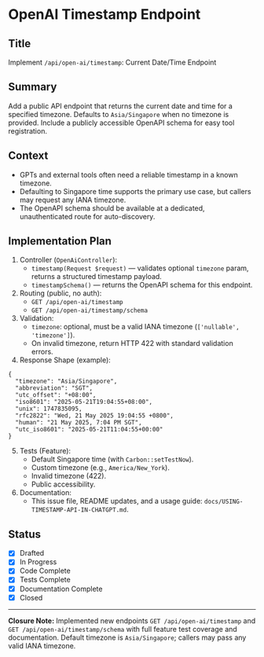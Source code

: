 # OpenAI Timestamp Endpoint

## Title
Implement `/api/open-ai/timestamp`: Current Date/Time Endpoint

## Summary
Add a public API endpoint that returns the current date and time for a specified timezone. Defaults to `Asia/Singapore` when no timezone is provided. Include a publicly accessible OpenAPI schema for easy tool registration.

## Context
- GPTs and external tools often need a reliable timestamp in a known timezone.
- Defaulting to Singapore time supports the primary use case, but callers may request any IANA timezone.
- The OpenAPI schema should be available at a dedicated, unauthenticated route for auto-discovery.

## Implementation Plan
1. Controller (`OpenAiController`):
   - `timestamp(Request $request)` — validates optional `timezone` param, returns a structured timestamp payload.
   - `timestampSchema()` — returns the OpenAPI schema for this endpoint.
2. Routing (public, no auth):
   - `GET /api/open-ai/timestamp`
   - `GET /api/open-ai/timestamp/schema`
3. Validation:
   - `timezone`: optional, must be a valid IANA timezone (`['nullable', 'timezone']`).
   - On invalid timezone, return HTTP 422 with standard validation errors.
4. Response Shape (example):
```
{
  "timezone": "Asia/Singapore",
  "abbreviation": "SGT",
  "utc_offset": "+08:00",
  "iso8601": "2025-05-21T19:04:55+08:00",
  "unix": 1747835095,
  "rfc2822": "Wed, 21 May 2025 19:04:55 +0800",
  "human": "21 May 2025, 7:04 PM SGT",
  "utc_iso8601": "2025-05-21T11:04:55+00:00"
}
```
5. Tests (Feature):
   - Default Singapore time (with `Carbon::setTestNow`).
   - Custom timezone (e.g., `America/New_York`).
   - Invalid timezone (422).
   - Public accessibility.
6. Documentation:
   - This issue file, README updates, and a usage guide: `docs/USING-TIMESTAMP-API-IN-CHATGPT.md`.

## Status
- [x] Drafted
- [x] In Progress
- [x] Code Complete
- [x] Tests Complete
- [x] Documentation Complete
- [x] Closed

---

**Closure Note:** Implemented new endpoints `GET /api/open-ai/timestamp` and `GET /api/open-ai/timestamp/schema` with full feature test coverage and documentation. Default timezone is `Asia/Singapore`; callers may pass any valid IANA timezone.
